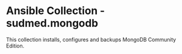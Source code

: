 # Ansible Collection - sudmed.mongodb

This collection installs, configures and backups MongoDB Community Edition.
